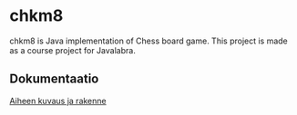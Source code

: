 # chkm8

chkm8 is Java implementation of Chess board game. This project is made
as a course project for Javalabra.


## Dokumentaatio
[Aiheen kuvaus ja rakenne](dokumentaatio/aiheenKuvausJaRakenne.md)

